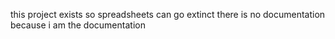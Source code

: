 this project exists so spreadsheets can go extinct
there is no documentation because i am the documentation
